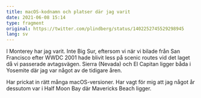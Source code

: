 ```yaml
---
title: macOS-kodnamn och platser där jag varit
date: 2021-06-08 15:14
type: fragment
original: https://twitter.com/plindberg/status/1402252745529298945
lang: sv
---
```

I Monterey har jag varit. Inte Big Sur, eftersom vi när vi bilade från San Francisco efter WWDC 2001 hade blivit less på scenic routes vid det laget då vi passerade avtagsvägen. Sierra (Nevada) och El Capitan ligger båda i Yosemite där jag var något av de tidigare åren.

Har prickat in rätt många macOS-versioner. Har vagt för mig att jag något år dessutom var i Half Moon Bay där Mavericks Beach ligger.
